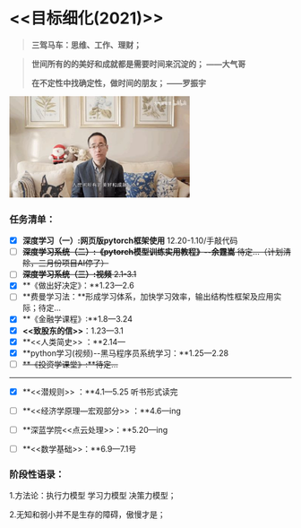 # <<目标细化(2021)>>



> **三驾马车：思维、工作、理财；**

> **世间所有的的美好和成就都是需要时间来沉淀的；**     **——大气哥**
>
> **在不定性中找确定性，做时间的朋友；       ——罗振宇**

<img src="目标细化2021.assets/image-20210228115433382.png" alt="image-20210228115433382" style="zoom:67%;" />

### **任务清单：**

- [x] **深度学习（一）:网页版pytorch框架使用**    12.20-1.10/手敲代码
- [ ] ~~**深度学习系统（二）:《pytorch模型训练实用教程》--余霆嵩**   待定...（计划清除，三月份项目AI停了）~~
- [ ] ~~**深度学习系统（三）:视频**   2.1-3.1~~
- [x] **《做出好决定》：**1.23—2.6
- [ ] **费曼学习法：**形成学习体系，加快学习效率，输出结构性框架及应用实际；待定...
- [x] **《金融学课程》:**1.8—3.24
- [x] **<<致股东的信>>**：1.23—3.1
- [x] **<<人类简史>>  ：**2.14—
- [x] **python学习(视频)--黑马程序员系统学习：**1.25—2.28
- [ ] ~~**《投资学课堂》:**待定...~~

------

- [x] **<<潜规则>>  ：**4.1—5.25 听书形式读完
- [ ] **<<经济学原理—宏观部分>>  ：**4.6—ing
- [ ] **深蓝学院<<点云处理>>：**5.20—ing
- [ ] **<<数学基础>>：**6.9—7.1号



### 阶段性语录：

1.方法论：执行力模型 学习力模型 决策力模型；

2.无知和弱小并不是生存的障碍，傲慢才是；

